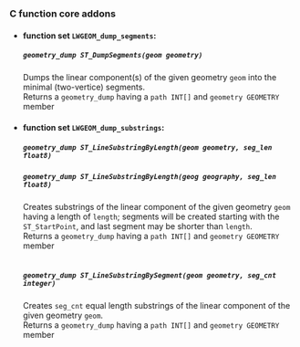 ### C function core addons

* #### function set `LWGEOM_dump_segments`: <br>
  ##### `geometry_dump ST_DumpSegments(geom geometry)`<br>
  Dumps the linear component(s) of the given geometry `geom` into the minimal (two-vertice) segments.<br>
  Returns a `geometry_dump` having a `path INT[]` and `geometry GEOMETRY` member
  
* #### function set `LWGEOM_dump_substrings`: <br>
  ##### `geometry_dump ST_LineSubstringByLength(geom geometry, seg_len float8)` <br>
  ##### `geometry_dump ST_LineSubstringByLength(geog geography, seg_len float8)`
  Creates substrings of the linear component of the given geometry `geom` having a length of `length`;
  segments will be created starting with the `ST_StartPoint`, and last segment may be shorter than `length`.<br>
  Returns a `geometry_dump` having a `path INT[]` and `geometry GEOMETRY` member
  <br>
  <br>
  ##### `geometry_dump ST_LineSubstringBySegment(geom geometry, seg_cnt integer)`
  Creates `seg_cnt` equal length substrings of the linear component of the given geometry `geom`.<br>
  Returns a `geometry_dump` having a `path INT[]` and `geometry GEOMETRY` member

